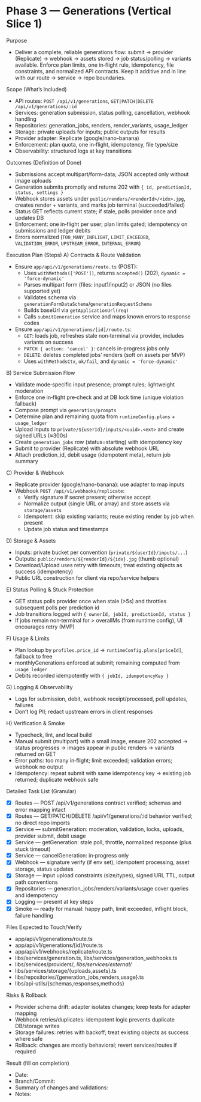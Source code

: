 # Phase 3 — Generations (Vertical Slice 1)

Purpose
- Deliver a complete, reliable generations flow: submit → provider (Replicate) → webhook → assets stored → job status/polling → variants available. Enforce plan limits, one in‑flight rule, idempotency, file constraints, and normalized API contracts. Keep it additive and in line with our route → service → repo boundaries.

Scope (What’s Included)
- API routes: `POST /api/v1/generations`, `GET|PATCH|DELETE /api/v1/generations/:id`
- Services: generation submission, status polling, cancellation, webhook handling
- Repositories: generation_jobs, renders, render_variants, usage_ledger
- Storage: private uploads for inputs; public outputs for results
- Provider adapter: Replicate (google/nano-banana)
- Enforcement: plan quota, one in‑flight, idempotency, file type/size
- Observability: structured logs at key transitions

Outcomes (Definition of Done)
- Submissions accept multipart/form-data; JSON accepted only without image uploads
- Generation submits promptly and returns 202 with `{ id, predictionId, status, settings }`
- Webhook stores assets under `public/renders/<renderId>/<idx>.jpg`, creates render + variants, and marks job terminal (succeeded/failed)
- Status GET reflects current state; if stale, polls provider once and updates DB
- Enforcement: one in‑flight per user; plan limits gated; idempotency on submissions and ledger debits
- Errors normalized (`TOO_MANY_INFLIGHT`, `LIMIT_EXCEEDED`, `VALIDATION_ERROR`, `UPSTREAM_ERROR`, `INTERNAL_ERROR`)

Execution Plan (Steps)
A) Contracts & Route Validation
- Ensure `app/api/v1/generations/route.ts` (POST):
  - Uses `withMethods(['POST'])`, returns `accepted()` (202), `dynamic = 'force-dynamic'`
  - Parses multipart form (files: input1/input2) or JSON (no files supported yet)
  - Validates schema via `generationFormDataSchema`/`generationRequestSchema`
  - Builds baseUrl via `getApplicationUrl(req)`
  - Calls `submitGeneration` service and maps known errors to response codes
- Ensure `app/api/v1/generations/[id]/route.ts`:
  - `GET`: loads job, refreshes stale non‑terminal via provider, includes variants on success
  - `PATCH { action: 'cancel' }`: cancels in‑progress jobs only
  - `DELETE`: deletes completed jobs’ renders (soft on assets per MVP)
  - Uses `withMethodsCtx`, `ok/fail`, and `dynamic = 'force-dynamic'`

B) Service Submission Flow
- Validate mode‑specific input presence; prompt rules; lightweight moderation
- Enforce one in‑flight pre‑check and at DB lock time (unique violation fallback)
- Compose prompt via `generation/prompts`
- Determine plan and remaining quota from `runtimeConfig.plans` + `usage_ledger`
- Upload inputs to `private/${userId}/inputs/<uuid>.<ext>` and create signed URLs (≈300s)
- Create `generation_jobs` row (status=starting) with idempotency key
- Submit to provider (Replicate) with absolute webhook URL
- Attach prediction_id, debit usage (idempotent meta), return job summary

C) Provider & Webhook
- Replicate provider (google/nano-banana): use adapter to map inputs
- Webhook `POST /api/v1/webhooks/replicate`:
  - Verify signature if secret present; otherwise accept
  - Normalize output (single URL or array) and store assets via `storage/assets`
  - Idempotent: skip existing variants; reuse existing render by job when present
  - Update job status and timestamps

D) Storage & Assets
- Inputs: private bucket per convention (`private/${userId}/inputs/...`)
- Outputs: `public/renders/${renderId}/${idx}.jpg` (thumb optional)
- Download/Upload uses retry with timeouts; treat existing objects as success (idempotency)
- Public URL construction for client via repo/service helpers

E) Status Polling & Stuck Protection
- GET status polls provider once when stale (>5s) and throttles subsequent polls per prediction id
- Job transitions logged with `{ ownerId, jobId, predictionId, status }`
- If jobs remain non‑terminal for > overallMs (from runtime config), UI encourages retry (MVP)

F) Usage & Limits
- Plan lookup by `profiles.price_id` → `runtimeConfig.plans[priceId]`, fallback to free
- monthlyGenerations enforced at submit; remaining computed from `usage_ledger`
- Debits recorded idempotently with `{ jobId, idempotencyKey }`

G) Logging & Observability
- Logs for submission, debit, webhook receipt/processed, poll updates, failures
- Don’t log PII; redact upstream errors in client responses

H) Verification & Smoke
- Typecheck, lint, and local build
- Manual submit (multipart) with a small image, ensure 202 accepted → status progresses → images appear in public renders → variants returned on GET
- Error paths: too many in‑flight; limit exceeded; validation errors; webhook no output
- Idempotency: repeat submit with same idempotency key → existing job returned; duplicate webhook safe

Detailed Task List (Granular)
- [x] Routes — POST /api/v1/generations contract verified; schemas and error mapping intact
- [x] Routes — GET/PATCH/DELETE /api/v1/generations/:id behavior verified; no direct repo imports
- [x] Service — submitGeneration: moderation, validation, locks, uploads, provider submit, debit usage
- [x] Service — getGeneration: stale poll, throttle, normalized response (plus stuck timeout)
- [x] Service — cancelGeneration: in‑progress only
- [x] Webhook — signature verify (if env set), idempotent processing, asset storage, status updates
- [x] Storage — input upload constraints (size/types), signed URL TTL, output path conventions
- [x] Repositories — generation_jobs/renders/variants/usage cover queries and idempotency
- [x] Logging — present at key steps
- [x] Smoke — ready for manual: happy path, limit exceeded, inflight block, failure handling

Files Expected to Touch/Verify
- app/api/v1/generations/route.ts
- app/api/v1/generations/[id]/route.ts
- app/api/v1/webhooks/replicate/route.ts
- libs/services/generation.ts, libs/services/generation_webhooks.ts
- libs/services/providers/*, libs/services/external/*
- libs/services/storage/{uploads,assets}.ts
- libs/repositories/{generation_jobs,renders,usage}.ts
- libs/api-utils/{schemas,responses,methods}

Risks & Rollback
- Provider schema drift: adapter isolates changes; keep tests for adapter mapping
- Webhook retries/duplicates: idempotent logic prevents duplicate DB/storage writes
- Storage failures: retries with backoff; treat existing objects as success where safe
- Rollback: changes are mostly behavioral; revert services/routes if required

Result (fill on completion)
- Date:
- Branch/Commit:
- Summary of changes and validations:
- Notes:
